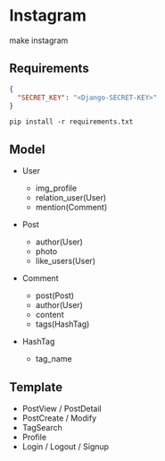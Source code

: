 # Instagram

make instagram

## Requirements

```json
{
  "SECRET_KEY": "<Django-SECRET-KEY>"
}
```

```shell
pip install -r requirements.txt
```

## Model

- User
    - img_profile
    - relation_user(User)
    - mention(Comment)

- Post
    - author(User)
    - photo
    - like_users(User)
    
- Comment
    - post(Post)
    - author(User)
    - content
    - tags(HashTag)
    
- HashTag
    - tag_name
    
## Template

- PostView / PostDetail
- PostCreate / Modify
- TagSearch
- Profile
- Login / Logout / Signup

